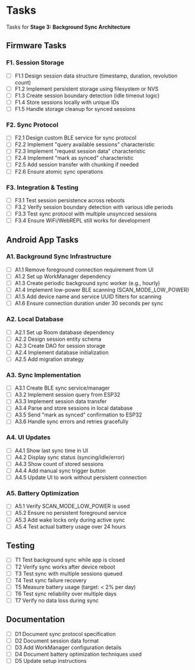 # Tasks

Tasks for **Stage 3: Background Sync Architecture**

## Firmware Tasks

### F1. Session Storage

- [ ] F1.1 Design session data structure (timestamp, duration, revolution count)
- [ ] F1.2 Implement persistent storage using filesystem or NVS
- [ ] F1.3 Create session boundary detection (idle timeout logic)
- [ ] F1.4 Store sessions locally with unique IDs
- [ ] F1.5 Handle storage cleanup for synced sessions

### F2. Sync Protocol

- [ ] F2.1 Design custom BLE service for sync protocol
- [ ] F2.2 Implement "query available sessions" characteristic
- [ ] F2.3 Implement "request session data" characteristic
- [ ] F2.4 Implement "mark as synced" characteristic
- [ ] F2.5 Add session transfer with chunking if needed
- [ ] F2.6 Ensure atomic sync operations

### F3. Integration & Testing

- [ ] F3.1 Test session persistence across reboots
- [ ] F3.2 Verify session boundary detection with various idle periods
- [ ] F3.3 Test sync protocol with multiple unsyncced sessions
- [ ] F3.4 Ensure WiFi/WebREPL still works for development

## Android App Tasks

### A1. Background Sync Infrastructure

- [ ] A1.1 Remove foreground connection requirement from UI
- [ ] A1.2 Set up WorkManager dependency
- [ ] A1.3 Create periodic background sync worker (e.g., hourly)
- [ ] A1.4 Implement low-power BLE scanning (SCAN_MODE_LOW_POWER)
- [ ] A1.5 Add device name and service UUID filters for scanning
- [ ] A1.6 Ensure connection duration under 30 seconds per sync

### A2. Local Database

- [ ] A2.1 Set up Room database dependency
- [ ] A2.2 Design session entity schema
- [ ] A2.3 Create DAO for session storage
- [ ] A2.4 Implement database initialization
- [ ] A2.5 Add migration strategy

### A3. Sync Implementation

- [ ] A3.1 Create BLE sync service/manager
- [ ] A3.2 Implement session query from ESP32
- [ ] A3.3 Implement session data transfer
- [ ] A3.4 Parse and store sessions in local database
- [ ] A3.5 Send "mark as synced" confirmation to ESP32
- [ ] A3.6 Handle sync errors and retries gracefully

### A4. UI Updates

- [ ] A4.1 Show last sync time in UI
- [ ] A4.2 Display sync status (syncing/idle/error)
- [ ] A4.3 Show count of stored sessions
- [ ] A4.4 Add manual sync trigger button
- [ ] A4.5 Update UI to work without persistent connection

### A5. Battery Optimization

- [ ] A5.1 Verify SCAN_MODE_LOW_POWER is used
- [ ] A5.2 Ensure no persistent foreground service
- [ ] A5.3 Add wake locks only during active sync
- [ ] A5.4 Test actual battery usage over 24 hours

## Testing

- [ ] T1 Test background sync while app is closed
- [ ] T2 Verify sync works after device reboot
- [ ] T3 Test sync with multiple sessions queued
- [ ] T4 Test sync failure recovery
- [ ] T5 Measure battery usage (target: < 2% per day)
- [ ] T6 Test sync reliability over multiple days
- [ ] T7 Verify no data loss during sync

## Documentation

- [ ] D1 Document sync protocol specification
- [ ] D2 Document session data format
- [ ] D3 Add WorkManager configuration details
- [ ] D4 Document battery optimization techniques used
- [ ] D5 Update setup instructions
